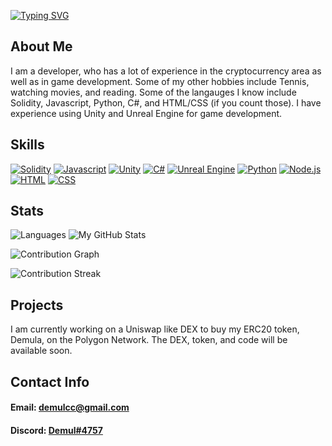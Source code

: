 
[![Typing SVG](https://readme-typing-svg.herokuapp.com?size=25&lines=Hello+there+%F0%9F%91%8B%2C+I'm+Demul1)](https://git.io/typing-svg)
<!--
**Demul1/Demul1** is a ✨ _special_ ✨ repository because its `README.md` (this file) appears on your GitHub profile.

Here are some ideas to get you started:

- 🔭 I’m currently working on ...
- 🌱 I’m currently learning ...
- 👯 I’m looking to collaborate on ...
- 🤔 I’m looking for help with ...
- 💬 Ask me about ...
- 📫 How to reach me: ...
- 😄 Pronouns: ...
- ⚡ Fun fact: ...
-->

## About Me

I am a developer, who has a lot of experience in the cryptocurrency area as well as in game development. Some of my other hobbies include Tennis, watching movies, and reading. Some of the langauges I know include Solidity, Javascript, Python, C#, and HTML/CSS (if you count those). I have experience using Unity and Unreal Engine for game development.

## Skills


[![Solidity](https://user-images.githubusercontent.com/99139310/178839920-e89f5421-8051-4f25-b883-b5980b22891b.png)](javascript.com)
[![Javascript](https://user-images.githubusercontent.com/99139310/178839919-98285d21-873f-4058-a649-3715f34b759e.png)](javascript.com)
[![Unity](https://user-images.githubusercontent.com/99139310/178839912-1878e2d4-e373-4437-b053-5dbfd67f6cb7.png)](unity.com)
[![C#](https://user-images.githubusercontent.com/99139310/178839916-d1924179-3c47-476c-9d44-eab13a6ca762.png)](https://docs.microsoft.com/en-us/dotnet/csharp/)
[![Unreal Engine](https://user-images.githubusercontent.com/99139310/178839911-76d1ed46-e9de-47d7-adf4-1d8f4b8cfb8c.png)](unrealengine.com)
[![Python](https://user-images.githubusercontent.com/99139310/178839917-351cd87d-2229-46ec-a2df-d8e1f33aa700.png)](python.com)
[![Node.js](https://user-images.githubusercontent.com/99139310/178839910-a5dcd40f-89dd-4958-9170-4315181ed3f0.png)](https://nodejs.org/en/)
[![HTML](https://user-images.githubusercontent.com/99139310/178839914-67b126fc-f805-488d-943e-77276fe7b7b7.png)](https://developer.mozilla.org/en-US/docs/Learn/Getting_started_with_the_web/HTML_basics)
[![CSS](https://user-images.githubusercontent.com/99139310/178839915-79ea749c-6ccf-476f-a79b-2c28cf8982cf.png)](https://developer.mozilla.org/en-US/docs/Web/CSS)

## Stats

![Languages](https://github-readme-stats.vercel.app/api/top-langs/?username=demul1&theme=react)
![My GitHub Stats](https://github-readme-stats.vercel.app/api?username=demul1&show_icons=true&count_private=true&theme=react)

![Contribution Graph](https://activity-graph.herokuapp.com/graph?username=demul1&hide_border=true&area=true&point=transparent&theme=react-dark)

![Contribution Streak](https://github-readme-streak-stats.herokuapp.com/?user=demul1&theme=react)

## Projects

I am currently working on a Uniswap like DEX to buy my ERC20 token, Demula, on the Polygon Network. The DEX, token, and code will be available soon. 

## Contact Info
#### Email: demulcc@gmail.com
#### Discord: [Demul#4757](https://discord.com/channels/@me)


